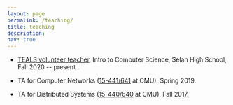 ```yaml
---
layout: page
permalink: /teaching/
title: teaching
description: 
nav: true
---
```


* <a href="https://www.microsoft.com/en-us/teals">TEALS volunteer teacher</a>,
  Intro to Computer Science, Selah High School, Fall 2020 -- present..

* TA for Computer Networks (<a
  href="https://computer-networks.github.io/sp19/">15-441/641</a> at CMU),
  Spring 2019.

* TA for Distributed Systems (<a
  href="http://www.cs.cmu.edu/~15-440/">15-440/640</a> at CMU), Fall 2017.
